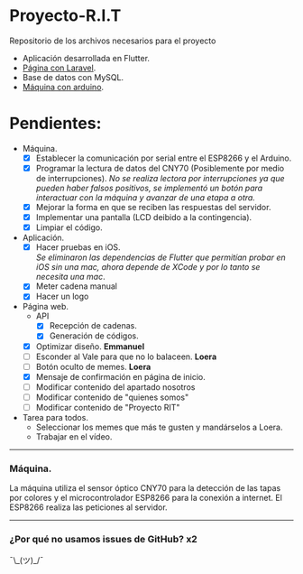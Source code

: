 # Proyecto-R.I.T
Repositorio de los archivos necesarios para el proyecto
 - Aplicación desarrollada en Flutter.
 - [Página con Laravel](#pagina).
 - Base de datos con MySQL.
 - [Máquina con arduino](#maquina).

# Pendientes:
- Máquina.
	- [x] Establecer la comunicación por serial entre el ESP8266 y el Arduino.
	- [x] Programar la lectura de datos del CNY70 (Posiblemente por medio de interrupciones).
		*No se realiza lectora por interrupciones ya que pueden haber falsos positivos, se implementó un botón para interactuar con la máquina y avanzar de una etapa a otra.*
	- [x] Mejorar la forma en que se reciben las respuestas del servidor.
	- [x] Implementar una pantalla (LCD deibido a la contingencia).
	- [x] Limpiar el código.
	
- Aplicación.
	- [x] Hacer pruebas en iOS.<br>
		_Se eliminaron las dependencias de Flutter que permitían probar en iOS sin una mac, ahora depende de XCode y por lo tanto se necesita una mac_.
	- [x] Meter cadena manual
	- [x] Hacer un logo
	
- <a name ="pagina"></a>Página web.
	- API
		- [x] Recepción de cadenas.
		- [x] Generación de códigos.
	- [x] Optimizar diseño. **Emmanuel**
	- [ ] Esconder al Vale para que no lo balaceen. **Loera**
	- [ ] Botón oculto de memes. **Loera**
	- [x] Mensaje de confirmación en página de inicio.
	- [ ] Modificar contenido del apartado nosotros
	- [ ] Modificar contenido de "quienes somos"
	- [ ] Modificar contenido de "Proyecto RIT"
- Tarea para todos.
	- Seleccionar los memes que más te gusten y mandárselos a Loera.
	- Trabajar en el vídeo.
---
 ### <a name = "maquina"></a>Máquina.
La máquina utiliza el sensor óptico CNY70 para la detección de las tapas por colores y el microcontrolador ESP8266 para la conexión a internet. El ESP8266 realiza las peticiones al servidor.

---
### ¿Por qué no usamos issues de GitHub? x2
¯\\\_(ツ)\_/¯
